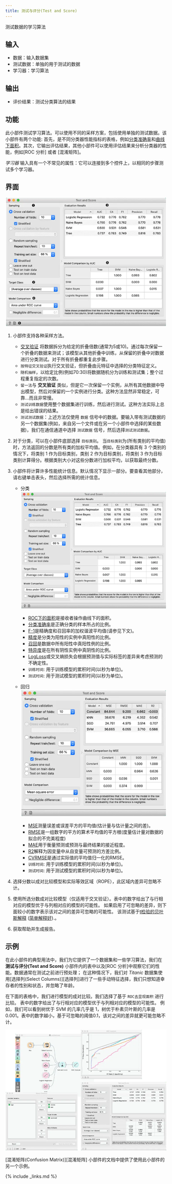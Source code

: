 ```yaml
---
title: 测试与评分(Test and Score)
---
```

测试数据的学习算法






## 输入
- 数据：输入数据集
- 测试数据：单独的用于测试的数据
- 学习器：学习算法


## 输出
- 评价结果：测试分类算法的结果

## 功能

此小部件测试学习算法。可以使用不同的采样方案，包括使用单独的测试数据。该小部件有两个功能: 首先，是不同分类器性能指标的表格，例如[分类准确率](https://en.wikipedia.org/wiki/Accuracy_and_precision)和[曲线下面积](https://en.wikipedia.org/wiki/Receiver_operating_characteristic#Area_under_the_curve)。其次，它输出评估结果，其他小部件可以使用评估结果来分析分类器的性能，例如[ROC 分析] 或者 [混淆矩阵]。

*学习器* 输入具有一个不常见的属性：它可以连接到多个控件上，以相同的步骤测试多个学习器。


## 界面
![](/assets/images/evaluate/TestAndScore-stamped.png.webp)

1. 小部件支持各种采样方法。
   - [交叉验证](https://en.wikipedia.org/wiki/Cross-validation_\(statistics\)) 将数据拆分为给定的折叠倍数(通常为5或10)。通过每次保留一个折叠的数据来测试；该模型从其他折叠中训练，从保留的折叠中对数据进行分类测试。对于所有折叠都重复此步骤。
   - `按特征交叉验证`执行交叉验证，但折叠由元特征中选择的分类特征定义。
   - `随机抽样`，以给定比例(例如70:30)将数据随机分为训练和测试集；整个过程重复指定的次数。
   - `留一法`与 **交叉验证** 类似，但是它一次保留一个实例，从所有其他数据中导出模型，然后对保留的一个实例进行分类。这种方法显然非常稳定，可靠...而且非常慢。
   - `测试训练数据`使用整个数据集进行训练，然后进行测试。这种方法实际上总是给出错误的结果。
   - `测试测试数据`：上述方法仅使用 `数据` 信号中的数据。要输入带有测试数据的另一个数据集(例如，来自另一个文件或在另一个小部件中选择的某些数据)，我们在通信通道中选择 `测试数据` 信号，然后选择`测试测试数据`。
   
2. 对于分类，可以在小部件底部选择 `目标类别`。 当`目标类别`为(所有类别的平均值)时，方法返回的分数是所有类的加权平均值。例如，在分类器具有 3 个类别的情况下，将类别 1 作为目标类别，类别 2 作为目标类别，将类别 3 作为目标类别计算得分。根据类别大小对这些分数进行加权平均，以获取最终分数。
3. 小部件将计算许多性能统计信息。默认情况下显示一部分。要查看其他部分，请右键单击表头，然后选择所需的统计信息。

   - 分类
  ![](/assets/images/evaluate/TestAndScore-Classification.png.webp)

     - [ROC下的面积](http://gim.unmc.edu/dxtests/roc3.htm)是接收者操作曲线下的面积。
     - [分类准确率](https://en.wikipedia.org/wiki/Accuracy_and_precision)是正确分类的样本所占的比例。
     - [F-1](https://en.wikipedia.org/wiki/F1_score)是精确度和召回率的加权谐波平均值(请参见下文)。
     - [精度](https://en.wikipedia.org/wiki/Precision_and_recall)是分类为阳性的实例中真阳性的比例。
     - [召回](https://en.wikipedia.org/wiki/Precision_and_recall)是数据中所有阳性中真阳性例的比例。
     - [特异度](https://en.wikipedia.org/wiki/Sensitivity_and_specificity)是在所有阴性实例中真阴性的比例。
     - [LogLoss](https://en.wikipedia.org/wiki/Cross_entropy)或交叉熵损失会根据预测值与实际标签的差异来考虑预测的不确定性。
     - `训练时间`: 用于训练模型的累积时间(以秒为单位)。
     - `测试时间`: 用于测试模型的累积时间(以秒为单位)。


   - 回归
  ![](/assets/images/evaluate/TestAndScore-Regression.png.webp)

       - [MSE](https://en.wikipedia.org/wiki/Mean_squared_error)测量误差或误差平方的平均值(估计量与估计量之间的差)。
       - [RMSE](https://zh.wikipedia.org/wiki/Root_mean_square)是一组数字的平方的算术平均值的平方根(度量估计量对数据的拟合的不完美程度)
       - [MAE](<https://en.wikipedia.org/wiki/Mean_absolute_error>)用于衡量预测或预测与最终结果的接近程度。
       - [R2](<https://en.wikipedia.org/wiki/Coefficient_of_determination>)解释为因变量中从自变量可预测的方差比例。
       - [CVRMSE](https://en.wikipedia.org/wiki/Root-mean-square_deviation)是通过实际值的平均值归一化的RMSE。
       - `训练时间`: 用于训练模型的累积时间(以秒为单位)。
       - `测试时间`: 用于测试模型的累积时间(以秒为单位)。

4. 选择分数以成对比较模型和实际等效区域（ROPE），此区域内差异可忽略不计。
5. 使用所选分数成对比较模型（仅适用于交叉验证）。表中的数字给出了与行相对应的模型优于与列相对应的模型的可能性。 如果启用了可忽略的差异，则下面较小的数字表示该对之间的差异可忽略的可能性。 该测试基于[t检验的贝叶斯解释](https://link.springer.com/article/10.1007/s10994-015-5486-z) ([简单解释好](https://baycomp.readthedocs.io/en/latest/introduction.html)).。
6. 获取帮助并生成报告。 


## 示例
在此小部件的典型用法中，我们为它提供了一个数据集和一些学习算法，我们在 **测试与评分(Test and Score)** 小部件内的表中以及[ROC 分析]中观察它们的性能。数据通常在测试之前进行预处理； 在这种情况下，我们对 *Titanic* 数据集使用[选择列(Select Columns)][选择列]进行了一些手动特征选择，我们只想知道幸存者的性别和状态，并忽略了年龄。


在下面的表格中，我们进行模型的成对比较。我们选择了基于 `ROC去显现面积` 进行比较。 表中的数字给出了与行相对应的模型优于与列相对应的模型的可能性。 例如，我们可以看到树优于 SVM 的几率几乎是 1，树优于朴素贝叶斯的几率是 0.001。表中的数字越小，基于可忽略的阈值0.1，该对之间的差异就更可能忽略不计。


![](/assets/images/evaluate/TestAndScore-Example.png.webp)

[混淆矩阵(Confusion Matrix)][混淆矩阵] 小部件的文档中提供了使用此小部件的另一个示例。

{% include _links.md %}